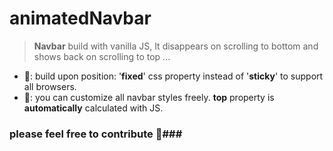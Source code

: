 # animatedNavbar
> **Navbar** build with vanilla JS, It disappears on scrolling to bottom and shows back on scrolling to top ...

- 🔸: build upon position: '**fixed**' css property instead of '**sticky**' to support all browsers.
- 🔸: you can customize all navbar styles freely. **top** property is **automatically** calculated with JS.

### please feel free to contribute 💝###
